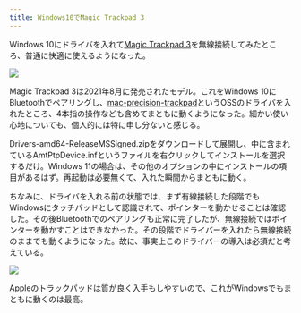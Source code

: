 ```yaml
---
title: Windows10でMagic Trackpad 3
---
```

Windows 10にドライバを入れて[Magic Trackpad 3](https://www.amazon.co.jp/dp/B09BTT6FJ9)を無線接続してみたところ、普通に快適に使えるようになった。

![](https://lh4.googleusercontent.com/bVL_ZW_w_QEgQ_uOlsepj7_fweFi1q41M-CC3TGU0xjnVdmfkpokjrk_U8ZxeQtYfV-Rzgv8B9YfjKSZ0DNyoVtLSpXZdkvAQ6Cg8xejoR0XbZoCRqS23iaovR__MC955YDPpTdLDh7jPuuGH_AGK1pVOQtTodaxkXpXFekZKgo0InYMRvY-pvRx-g)

Magic Trackpad 3は2021年8月に発売されたモデル。これをWindows 10にBluetoothでペアリングし、[mac-precision-trackpad](https://github.com/imbushuo/mac-precision-touchpad)というOSSのドライバを入れたところ、4本指の操作なども含めてまともに動くようになった。細かい使い心地についても、個人的には特に申し分ないと感じる。

Drivers-amd64-ReleaseMSSigned.zipをダウンロードして展開し、中に含まれているAmtPtpDevice.infというファイルを右クリックしてインストールを選択するだけ。Windows 11の場合は、その他のオプションの中にインストールの項目があるはず。再起動は必要無くて、入れた瞬間からまともに動く。

ちなみに、ドライバを入れる前の状態では、まず有線接続した段階でもWindowsにタッチパッドとして認識されて、ポインターを動かせることは確認した。その後Bluetoothでのペアリングも正常に完了したが、無線接続ではポインターを動かすことはできなかった。その段階でドライバーを入れたら無線接続のままでも動くようになった。故に、事実上このドライバーの導入は必須だと考えている。

![](https://lh3.googleusercontent.com/GXTXKU8A8166CVhYxIaTnToFlbCQ1JKAjAWKxlaiF0U1lCHT1h5cdyAbvwOwzFeqcYkkcV2Jnn2W6UKqEwXOKEw_BQs9bDQiUPGYryhQceXkQzxSKs0R6mkRpP5VmEtSS5UElbYBZ49x3zTi82noORWKfagzwEfk7aJa_7pH9tLk3HUWiVKfRWOUsw)

Appleのトラックパッドは質が良く入手もしやすいので、これがWindowsでもまともに動くのは最高。
